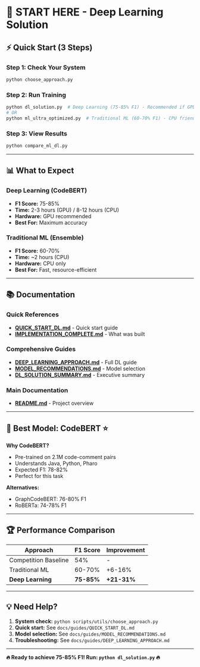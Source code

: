 # 🚀 START HERE - Deep Learning Solution

## ⚡ Quick Start (3 Steps)

### Step 1: Check Your System
```bash
python choose_approach.py
```

### Step 2: Run Training
```bash
python dl_solution.py  # Deep Learning (75-85% F1) - Recommended if GPU
# OR
python ml_ultra_optimized.py  # Traditional ML (60-70% F1) - CPU friendly
```

### Step 3: View Results
```bash
python compare_ml_dl.py
```

---

## 📊 What to Expect

### Deep Learning (CodeBERT)
- **F1 Score:** 75-85%
- **Time:** 2-3 hours (GPU) / 8-12 hours (CPU)
- **Hardware:** GPU recommended
- **Best For:** Maximum accuracy

### Traditional ML (Ensemble)
- **F1 Score:** 60-70%
- **Time:** ~2 hours (CPU)
- **Hardware:** CPU only
- **Best For:** Fast, resource-efficient

---

## 📚 Documentation

### Quick References
- **[QUICK_START_DL.md](../guides/QUICK_START_DL.md)** - Quick start guide
- **[IMPLEMENTATION_COMPLETE.md](../IMPLEMENTATION_COMPLETE.md)** - What was built

### Comprehensive Guides
- **[DEEP_LEARNING_APPROACH.md](../guides/DEEP_LEARNING_APPROACH.md)** - Full DL guide
- **[MODEL_RECOMMENDATIONS.md](../guides/MODEL_RECOMMENDATIONS.md)** - Model selection
- **[DL_SOLUTION_SUMMARY.md](../guides/DL_SOLUTION_SUMMARY.md)** - Executive summary

### Main Documentation
- **[README.md](README.md)** - Project overview

---

## 🎯 Best Model: CodeBERT ⭐

**Why CodeBERT?**
- Pre-trained on 2.1M code-comment pairs
- Understands Java, Python, Pharo
- Expected F1: 78-82%
- Perfect for this task

**Alternatives:**
- GraphCodeBERT: 76-80% F1
- RoBERTa: 74-78% F1

---

## 🏆 Performance Comparison

| Approach | F1 Score | Improvement |
|----------|----------|-------------|
| Competition Baseline | 54% | - |
| Traditional ML | 60-70% | +6-16% |
| **Deep Learning** | **75-85%** | **+21-31%** |

---

## 💡 Need Help?

1. **System check:** `python scripts/utils/choose_approach.py`
2. **Quick start:** See `docs/guides/QUICK_START_DL.md`
3. **Model selection:** See `docs/guides/MODEL_RECOMMENDATIONS.md`
4. **Troubleshooting:** See `docs/guides/DEEP_LEARNING_APPROACH.md`

---

**🔥 Ready to achieve 75-85% F1! Run: `python dl_solution.py` 🔥**

